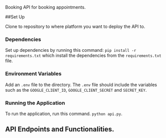 Booking API for booking appointments. 

##Set Up

Clone to repository to where platform you want to deploy the API to. 

### Dependencies
Set up dependencies by running this command: `pip install -r requirements.txt` which install the dependencies from the `requirements.txt` file. 

### Environment Variables
Add an `.env` file to the directory. 
The `.env` file should include the variables such as the `GOOGLE_CLIENT_ID`, `GOOGLE_CLIENT_SECRET` and `SECRET_KEY`. 

### Running the Application

To run the application, run this command. `python api.py`. 


## API Endpoints and Functionalities. 




